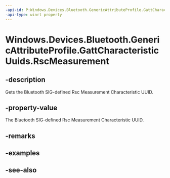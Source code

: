 ----api-id: P:Windows.Devices.Bluetooth.GenericAttributeProfile.GattCharacteristicUuids.RscMeasurement
-api-type: winrt property
---<!-- Property syntaxpublic System.Guid RscMeasurement { get; }--># Windows.Devices.Bluetooth.GenericAttributeProfile.GattCharacteristicUuids.RscMeasurement## -descriptionGets the Bluetooth SIG-defined Rsc Measurement Characteristic UUID.## -property-valueThe Bluetooth SIG-defined Rsc Measurement Characteristic UUID.## -remarks## -examples## -see-also